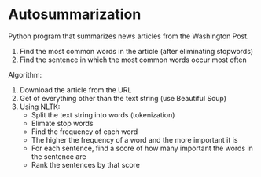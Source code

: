 # Autosummarization
Python program that summarizes news articles from the Washington Post.

1. Find the most common words in the article (after eliminating stopwords)
2. Find the sentence in which the most common words occur most often

Algorithm:

1. Download the article from the URL
2. Get of everything other than the text string (use Beautiful Soup)
3. Using NLTK:
      - Split the text string into words (tokenization)
      - Elimate stop words
      - Find the frequency of each word
      - The higher the frequency of a word and the more important it is
      - For each sentence, find a score of how many important the words in the sentence are
      - Rank the sentences by that score
